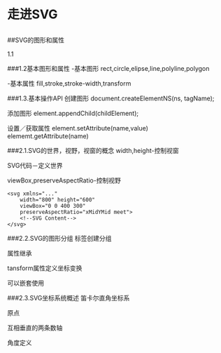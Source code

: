 # 走进SVG

##

##SVG的图形和属性

1.1

###1.2基本图形和属性
-基本图形
    rect,circle,elipse,line,polyline,polygon

-基本属性
    fill,stroke,stroke-width,transform


###1.3.基本操作API
创建图形
document.createElementNS(ns, tagName);

添加图形
element.appendChild(childElement);

设置／获取属性
element.setAttribute(name,value)
elememt.getAttribute(name)

###2.1.SVG的世界，视野，视窗的概念
width,height-控制视窗

SVG代码－定义世界

viewBox,preserveAspectRatio-控制视野
    
    <svg xmlns="..."
        width="800" height="600"
        viewBox="0 0 400 300"
        preserveAspectRatio="xMidYMid meet">
        <!--SVG Content-->
    </svg>

###2.2.SVG的图形分组
<g>标签创建分组

属性继承

tansform属性定义坐标变换

可以嵌套使用

###2.3.SVG坐标系统概述
笛卡尔直角坐标系

原点

互相垂直的两条数轴

角度定义




